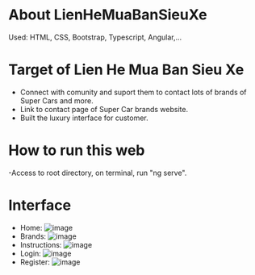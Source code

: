 # **About LienHeMuaBanSieuXe**

Used: HTML, CSS, Bootstrap, Typescript, Angular,...

# **Target of Lien He Mua Ban Sieu Xe**

- Connect with comunity and suport them to contact lots of brands of Super Cars and more.
- Link to contact page of Super Car brands website.
- Built the luxury interface for customer.

# **How to run this web**

-Access to root directory, on terminal, run "ng serve". 

# **Interface**

- Home: ![image](https://github.com/user-attachments/assets/da7ac44d-2d1f-4cb8-9986-80177280c41b)
- Brands: ![image](https://github.com/user-attachments/assets/c084730e-1512-48e7-bfef-fbd3a253daba)
- Instructions: ![image](https://github.com/user-attachments/assets/67eef335-2b48-43ed-9f31-9543f0b43756)
- Login: ![image](https://github.com/user-attachments/assets/6a5552a8-348b-4301-bed9-54594dba0358)
- Register: ![image](https://github.com/user-attachments/assets/ad97c257-72f5-4359-8cea-19202d19f383)

